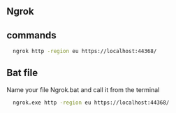 ## Ngrok

## commands

```bash
  ngrok http -region eu https://localhost:44368/
```

## Bat file

Name your file Ngrok.bat and call it from the terminal

```bash
  ngrok.exe http -region eu https://localhost:44368/
```
